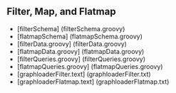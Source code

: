 ## Filter, Map, and Flatmap
* [filterSchema] (filterSchema.groovy)
* [flatmapSchema] (flatmapSchema.groovy)
* [filterData.groovy] (filterData.groovy)
* [flatmapData.groovy] (flatmapData.groovy)
* [filterQueries.groovy] (filterQueries.groovy)
* [flatmapQueries.groovy] (flatmapQueries.groovy)
* [graphloaderFilter.text] (graphloaderFilter.txt)
* [graphloaderFlatmap.text] (graphloaderFlatmap.txt)

